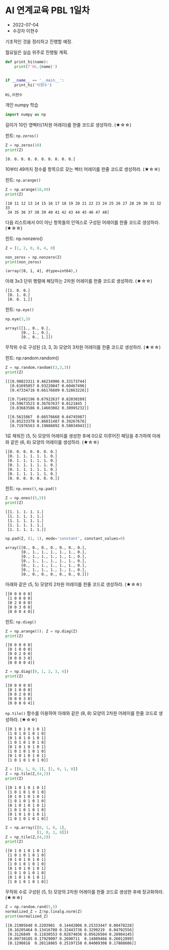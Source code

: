 
# AI 연계교육 PBL 1일차

* 2022-07-04
* 수강자 이현수

기초적인 것을 정리하고 진행할 예정.

월요일은 실습 위주로 진행될 계획.


```python
def print_hi(name):
    print(f'Hi,{name}')


if __name__ == '__main__':
    print_hi('이현수')
```

    Hi,이현수
    

개인 numpy 학습


```python
import numpy as np
```

길이가 10인 영벡터(1차원 어레이)를 한줄 코드로 생성하라. (★☆☆)

힌트: `np.zeros()`


```python
Z = np.zeros(10)
print(Z)
```

    [0. 0. 0. 0. 0. 0. 0. 0. 0. 0.]
    

10부터 49까지 정수를 항목으로 갖는 벡터 어레이를 한줄 코드로 생성하라. (★☆☆)

힌트: `np.arange()`


```python
Z = np.arange(10,49)
print(Z)
```

    [10 11 12 13 14 15 16 17 18 19 20 21 22 23 24 25 26 27 28 29 30 31 32 33
     34 35 36 37 38 39 40 41 42 43 44 45 46 47 48]
    

다음 리스트에서 0이 아닌 항목들의 인덱스로 구성된 어레이를 한줄 코드로 생성하라. (★☆☆)

힌트: np.nonzero()


```python
Z = [1, 2, 0, 0, 4, 0]
```


```python
non_zeros = np.nonzero(Z)
print(non_zeros)
```

    (array([0, 1, 4], dtype=int64),)
    

아래 3x3 단위 행렬에 해당하는 2차원 어레이를 한줄 코드로 생성하라. (★☆☆)

```
[[1. 0. 0.]
 [0. 1. 0.]
 [0. 0. 1.]]
```

힌트: `np.eye()`


```python
np.eye(3,3)
```




    array([[1., 0., 0.],
           [0., 1., 0.],
           [0., 0., 1.]])



무작위 수로 구성된 (3, 3, 3) 모양의 3차원 어레이를 한줄 코드로 생성하라. (★☆☆)

힌트: np.random.random()


```python
Z = np.random.random((3,3,3))
print(Z)
```

    [[[0.90823311 0.46234906 0.33173744]
      [0.61695057 0.93220847 0.60467496]
      [0.47334716 0.66176609 0.52863226]]
    
     [[0.71492196 0.67922637 0.82030209]
      [0.59673523 0.36767637 0.0121845 ]
      [0.83683586 0.14603082 0.38995232]]
    
     [[0.5615867  0.66576668 0.64745987]
      [0.85233378 0.86031487 0.39267676]
      [0.71976563 0.19886092 0.50034943]]]
    

1로 채워진 (5, 5) 모양의 어레이를 생성한 후에 0으로 이루어진 패딩을 추가하여
아래와 같은 (6, 6) 모양의 어레이를 생성하라. (★☆☆)

```
[[0. 0. 0. 0. 0. 0. 0.]
 [0. 1. 1. 1. 1. 1. 0.]
 [0. 1. 1. 1. 1. 1. 0.]
 [0. 1. 1. 1. 1. 1. 0.]
 [0. 1. 1. 1. 1. 1. 0.]
 [0. 1. 1. 1. 1. 1. 0.]
 [0. 0. 0. 0. 0. 0. 0.]]
```

힌트: `np.ones()`, `np.pad()` 


```python
Z = np.ones((5,5))
print(Z)
```

    [[1. 1. 1. 1. 1.]
     [1. 1. 1. 1. 1.]
     [1. 1. 1. 1. 1.]
     [1. 1. 1. 1. 1.]
     [1. 1. 1. 1. 1.]]
    


```python
np.pad(Z, (1, 1), mode='constant', constant_values=0)
```




    array([[0., 0., 0., 0., 0., 0., 0.],
           [0., 1., 1., 1., 1., 1., 0.],
           [0., 1., 1., 1., 1., 1., 0.],
           [0., 1., 1., 1., 1., 1., 0.],
           [0., 1., 1., 1., 1., 1., 0.],
           [0., 1., 1., 1., 1., 1., 0.],
           [0., 0., 0., 0., 0., 0., 0.]])



아래와 같은 (5, 5) 모양의 2차원 어레이를 한줄 코드로 생성하라. (★☆☆)

```
[[0 0 0 0 0]
 [1 0 0 0 0]
 [0 2 0 0 0]
 [0 0 3 0 0]
 [0 0 0 4 0]]
```

힌트: `np.diag()`


```python
Z = np.arange(5); Z = np.diag(Z)
print(Z)
```

    [[0 0 0 0 0]
     [0 1 0 0 0]
     [0 0 2 0 0]
     [0 0 0 3 0]
     [0 0 0 0 4]]
    


```python
Z = np.diag([0, 1, 2, 3, 4])
print(Z)
```

    [[0 0 0 0 0]
     [0 1 0 0 0]
     [0 0 2 0 0]
     [0 0 0 3 0]
     [0 0 0 0 4]]
    

`np.tile()` 함수를 이용하여 아래와 같은 (8, 8) 모양의 2차원 어레이를 한줄 코드로 생성하라. (★☆☆)

```
[[0 1 0 1 0 1 0 1]
 [1 0 1 0 1 0 1 0]
 [0 1 0 1 0 1 0 1]
 [1 0 1 0 1 0 1 0]
 [0 1 0 1 0 1 0 1]
 [1 0 1 0 1 0 1 0]
 [0 1 0 1 0 1 0 1]
 [1 0 1 0 1 0 1 0]]
```


```python
Z = [[0, 1, 0, 1], [1, 0, 1, 0]]
Z = np.tile(Z,(4,2))
print(Z)
```

    [[0 1 0 1 0 1 0 1]
     [1 0 1 0 1 0 1 0]
     [0 1 0 1 0 1 0 1]
     [1 0 1 0 1 0 1 0]
     [0 1 0 1 0 1 0 1]
     [1 0 1 0 1 0 1 0]
     [0 1 0 1 0 1 0 1]
     [1 0 1 0 1 0 1 0]]
    


```python
Z = np.array([[0, 1, 0, 1], 
              [1, 0, 1, 0]])
Z = np.tile(Z,(4,2))
print(Z)
```

    [[0 1 0 1 0 1 0 1]
     [1 0 1 0 1 0 1 0]
     [0 1 0 1 0 1 0 1]
     [1 0 1 0 1 0 1 0]
     [0 1 0 1 0 1 0 1]
     [1 0 1 0 1 0 1 0]
     [0 1 0 1 0 1 0 1]
     [1 0 1 0 1 0 1 0]]
    

무작위 수로 구성된 (5, 5) 모양의 2차원 어레이를 한줄 코드로 생성한 후에 정규화하라. (★☆☆)


```python
Z = np.random.rand(5,5)
normalized_Z = Z/np.linalg.norm(Z)
print(normalized_Z)
```

    [[0.21905648 0.2203901  0.14442006 0.25333447 0.00478228]
     [0.16205464 0.13416788 0.32443736 0.3299219  0.04702556]
     [0.3126849  0.11830553 0.02874036 0.05626504 0.28984145]
     [0.09730185 0.17929097 0.2690711  0.14809466 0.26012899]
     [0.1298018  0.20118865 0.25197158 0.04009308 0.17888606]]
    

